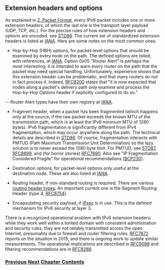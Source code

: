## Extension headers and options

As explained in [2. Packet Format](../2.%20IPv6%20Basic%20Technology/Packet%20Format.md), every IPv6 packet includes one or more extension headers, of which the last one is the transport layer payload (UDP, TCP, etc.). For the precise rules of how extension headers and options are encoded, see [STD86](https://www.rfc-editor.org/info/std86). The current set of standardized extension headers is listed at [IANA](https://www.iana.org/assignments/ipv6-parameters/ipv6-parameters.xhtml#extension-header). Here are some notes on the most common ones:

- Hop-by-Hop (HBH) options, for packet-level options that should be examined by every node on the path. The defined options are listed, with references, at [IANA](https://www.iana.org/assignments/ipv6-parameters/ipv6-parameters.xhtml#ipv6-parameters-2). Option 0x05 "Router Alert" is perhaps the most interesting; it is intended to warn every router on the path that the packet may need special handling. Unfortunately, experience shows that this extension header can be problematic, and that many routers do not in fact process it. Indeed, [RFC8200](https://www.rfc-editor.org/info/rfc8200) states that "it is now expected that nodes along a packet's delivery path only examine and process the Hop-by-Hop Options header if explicitly configured to do so."

-- Router Alert types have their own registry at [IANA](https://www.iana.org/assignments/ipv6-routeralert-values/ipv6-routeralert-values.xhtml).

- Fragment header, when a packet has been fragmented (which happens only at the source, if the raw packet exceeds the known MTU of the transmission path, which is at least the IPv6 minimum MTU of 1280 bytes). IPv6 fragmentation is significantly different from IPv4 fragmentation, which may occur anywhere along the path. The technical details are described in [STD86](https://www.rfc-editor.org/info/std86). Of course, fragmentation interacts with PMTUD (Path Maximum Transmission Unit Determination) so the lazy solution is to never exceed the 1280 byte limit. For PMTUD, see [STD87](https://www.rfc-editor.org/info/std87), [RFC8899](https://www.rfc-editor.org/info/rfc8899), and (for horror stories) [RFC7690](https://www.rfc-editor.org/info/rfc7690). Also see "IP Fragmentation Considered Fragile" for operational recommendations \[[BCP230](https://www.rfc-editor.org/info/bcp230)].

- Destination options, for packet-level options only useful at the destination node. These are also listed at [IANA](https://www.iana.org/assignments/ipv6-parameters/ipv6-parameters.xhtml#ipv6-parameters-2).

- Routing header, if non-standard routing is required. There are various [routing header types](https://www.iana.org/assignments/ipv6-parameters/ipv6-parameters.xhtml#ipv6-parameters-2). An important current one is the Segment Routing Header (type 4, [RFC8754](https://www.rfc-editor.org/info/rfc8754)).

- Encapsulating security payload, if [IPsec](https://www.rfc-editor.org/info/rfc4303) is in use. This is the defined mechanism for IPv6 security at layer 3.

There is a recognized operational problem with IPv6 extension headers: while they work well within a limited domain with consistent administration and security rules, they are not reliably transmitted across the open Internet, presumably due to firewall and router filtering rules. [RFC7872](https://www.rfc-editor.org/info/rfc7872) reports on the situation in 2015, and there is ongoing work to update similar measurements. The operational implications are described in [RFC9098](https://www.rfc-editor.org/info/rfc9098) and filtering recommendations are in [RFC9288](https://www.rfc-editor.org/info/rfc9288).

<!-- Link lines generated automatically; do not delete -->
### [<ins>Previous</ins>](Transport%20protocols.md) [<ins>Next</ins>](Traffic%20class%20and%20flow%20label.md) [<ins>Chapter Contents</ins>](2.%20IPv6%20Basic%20Technology.md)
